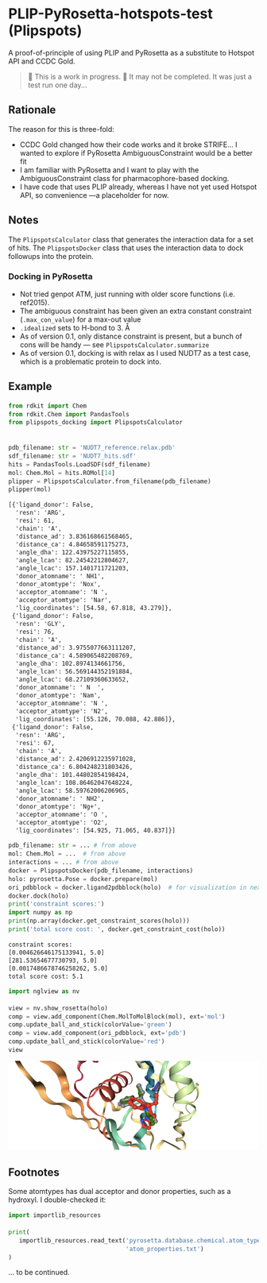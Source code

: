 # PLIP-PyRosetta-hotspots-test (Plipspots)
A proof-of-principle of using PLIP and PyRosetta as a substitute to Hotspot API and CCDC Gold.

> :construction: This is a work in progress. :construction:
> It may not be completed. It was just a test run one day...

## Rationale
The reason for this is three-fold:

* CCDC Gold changed how their code works and it broke STRIFE... 
    I wanted to explore if PyRosetta AmbiguousConstraint would be a better fit
* I am familiar with PyRosetta and I want to play with the AmbiguousConstraint class for pharmacophore-based docking.
* I have code that uses PLIP already, whereas I have not yet used Hotspot API, so convenience —a placeholder for now.

## Notes

The `PlipspotsCalculator` class that generates the interaction data for a set of hits.
The `PlipspotsDocker` class that uses the interaction data to dock followups into the protein.

### Docking in PyRosetta
* Not tried genpot ATM, just running with older score functions (i.e. ref2015).
* The ambiguous constraint has been given an extra constant constraint (`.max_con_value`) for a max-out value
* `.idealized` sets to H-bond to 3. Å
* As of version 0.1, only distance constraint is present, but a bunch of cons will be handy — see `PlipspotsCalculator.summarize`
* As of version 0.1, docking is with relax as I used NUDT7 as a test case, which is a problematic protein to dock into.

## Example

```python
from rdkit import Chem
from rdkit.Chem import PandasTools
from plipspots_docking import PlipspotsCalculator


pdb_filename: str = 'NUDT7_reference.relax.pdb'
sdf_filename: str = 'NUDT7_hits.sdf'
hits = PandasTools.LoadSDF(sdf_filename)
mol: Chem.Mol = hits.ROMol[14]
plipper = PlipspotsCalculator.from_filename(pdb_filename)
plipper(mol)
```

    [{'ligand_donor': False,
      'resn': 'ARG',
      'resi': 61,
      'chain': 'A',
      'distance_ad': 3.836168661568465,
      'distance_ca': 4.84658591175273,
      'angle_dha': 122.43975227115855,
      'angle_lcan': 82.24542212804627,
      'angle_lcac': 157.1401711721203,
      'donor_atomname': ' NH1',
      'donor_atomtype': 'Nox',
      'acceptor_atomname': 'N ',
      'acceptor_atomtype': 'Nar',
      'lig_coordinates': [54.58, 67.818, 43.279]},
     {'ligand_donor': False,
      'resn': 'GLY',
      'resi': 76,
      'chain': 'A',
      'distance_ad': 3.9755077663111207,
      'distance_ca': 4.589065482208769,
      'angle_dha': 102.8974134661756,
      'angle_lcan': 56.569144352191884,
      'angle_lcac': 68.27109360633652,
      'donor_atomname': ' N  ',
      'donor_atomtype': 'Nam',
      'acceptor_atomname': 'N ',
      'acceptor_atomtype': 'N2',
      'lig_coordinates': [55.126, 70.088, 42.886]},
     {'ligand_donor': False,
      'resn': 'ARG',
      'resi': 67,
      'chain': 'A',
      'distance_ad': 2.4206912235971028,
      'distance_ca': 6.804248231803426,
      'angle_dha': 101.44802854198424,
      'angle_lcan': 108.86462047648224,
      'angle_lcac': 58.59762006206965,
      'donor_atomname': ' NH2',
      'donor_atomtype': 'Ng+',
      'acceptor_atomname': 'O ',
      'acceptor_atomtype': 'O2',
      'lig_coordinates': [54.925, 71.065, 40.837]}]

```python
pdb_filename: str = ... # from above
mol: Chem.Mol = ...  # from above
interactions = ... # from above
docker = PlipspotsDocker(pdb_filename, interactions)
holo: pyrosetta.Pose = docker.prepare(mol)
ori_pdbblock = docker.ligand2pdbblock(holo)  # for visualization in next block
docker.dock(holo)
print('constraint scores:')
import numpy as np
print(np.array(docker.get_constraint_scores(holo)))
print('total score cost: ', docker.get_constraint_cost(holo))
```
    constraint scores:
    [0.004626646175133941, 5.0]
    [281.53654677730793, 5.0]
    [0.0017486678746258262, 5.0]
    total score cost: 5.1

```python
import nglview as nv

view = nv.show_rosetta(holo)
comp = view.add_component(Chem.MolToMolBlock(mol), ext='mol')
comp.update_ball_and_stick(colorValue='green')
comp = view.add_component(ori_pdbblock, ext='pdb')
comp.update_ball_and_stick(colorValue='red')
view
```

![img.png](images/img.png)

## Footnotes

Some atomtypes has dual acceptor and donor properties, such as a hydroxyl.
I double-checked it:

 ```python
import importlib_resources

print(
    importlib_resources.read_text('pyrosetta.database.chemical.atom_type_sets.fa_standard', 
                                  'atom_properties.txt')
)
```

... to be continued.